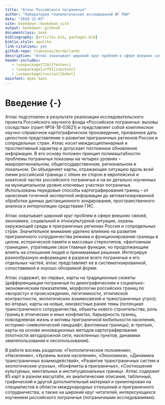 ```yaml
--- 
title: "Атлас Российского пограничья"
author: "Лаборатория геополитических исследований ИГ РАН"
date: "2018-12-03"
site: bookdown::bookdown_site
output: bookdown::gitbook
documentclass: book
bibliography: [articles.bib, packages.bib]
biblio-style: apalike
link-citations: yes
github-repo: tsamsonov/borderlands
description: "Атлас охватывает широкий круг проблем в сфере внешних связей, экономики, социальной и этнокультурной ситуации, охраны окружающей среды в приграничных регионах России и сопредельных стран"
header-includes:
   - \usepackage[T2A]{fontenc}
   - \usepackage[utf8]{inputenc}
   - \usepackage[russian]{babel}
mainfont: Open Sans
---
```




# Введение {-}

Атлас подготовлен в результате реализации исследовательского проекта Российского научного фонда «Российское пограничье: вызовы соседства» (грант №14-18-03621) и представляет собой комплексное научно-справочное картографическое произведение, призванное дать целостное представление о развитии приграничных регионов России и сопредельных стран. Атлас носит междисциплинарный и проспективный характер и допускает постоянное обновление информации. В его основу положен принцип полимаштабности: проблемы пограничья показаны на четырех уровнях – макрорегиональном, общегосударственном, региональном и локальном. Он объединяет карты, отражающие ситуацию вдоль всей линии российской границы с обеих ее сторон в европейской и азиатской частях российского пограничья и на их детально изученных на муниципальном уровне ключевых участках пограничья. Использованы передовые способы картографирования границ – от нанесения точечной экспертной информации до автоматизированной обработки данных дистанционного зондирования, пространственного анализа и интерполяции средствами ГИС.

Атлас охватывает широкий круг проблем в сфере внешних связей, экономики, социальной и этнокультурной ситуации, охраны окружающей среды в приграничных регионах России и сопредельных стран. Значительное внимание уделено влиянию на развитие приграничного сотрудничества режима и функционирования границы в целом, исторической памяти и массовых стереотипов, «фантомным границам», утратившим свои главные функции, но продолжающим влиять на отношения людей и принимаемые решения. Интегрируя разнообразную информацию в разрезе всего пограничья и его отдельных частей, атлас представляет ее в систематизированной, сопоставимой и хорошо обозримой форме.

Атлас содержит, во-первых, карты на традиционные сюжеты (дифференциации пограничья по демографическим и социально-экономическим показателям, морфологии российских границ по «возрасту» и происхождению, легитимности, этнической контрастности, экологических взаимосвязей и трансграничных угроз); во-вторых, карты на новые, неизвестные ранее темы (потенциал трансграничного сотрудничества, объекты нового строительства, роль границ в этнических и иных конфликтах, барьерность границ, повседневная жизнь и мотивы приграничной мобильности населения, историко-символический ландшафт, фантомные границы); в-третьих, карты на основе инновационных методов картографирования (плотности автодорожной сети, населенных пунктов, динамики землепользования и лесопользования).

В работе восемь разделов: «Геополитическое положение», «Население», «Уровень жизни населения», «Экономика», «Динамика трансграничных взаимодействий», «Развитие трансграничных систем и экологические угрозы», «Конфликты в приграничье», «Соотношение культурных, ментальных и институциональных границ». Атлас содержит 85 карт в разном масштабе, их аналитические описания, табличный, графический и другой дополнительный материал и ориентирован на специалистов в области международных отношений и приграничного сотрудничества, а также на широкий круг читателей, интересующихся изучением российского пограничья (пограничными исследованиями).
